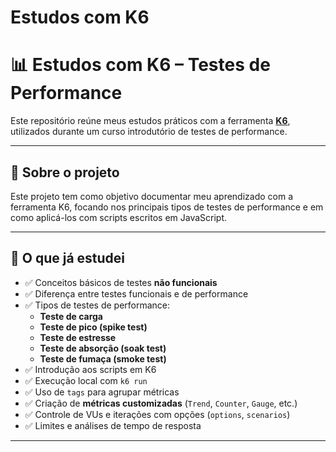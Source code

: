 # Estudos com K6
# 📊 Estudos com K6 – Testes de Performance

Este repositório reúne meus estudos práticos com a ferramenta **[K6](https://k6.io/)**, utilizados durante um curso introdutório de testes de performance.

---

## 🚀 Sobre o projeto

Este projeto tem como objetivo documentar meu aprendizado com a ferramenta K6, focando nos principais tipos de testes de performance e em como aplicá-los com scripts escritos em JavaScript.

---

## 🎯 O que já estudei

- ✅ Conceitos básicos de testes **não funcionais**
- ✅ Diferença entre testes funcionais e de performance
- ✅ Tipos de testes de performance:
  - **Teste de carga**
  - **Teste de pico (spike test)**
  - **Teste de estresse**
  - **Teste de absorção (soak test)**
  - **Teste de fumaça (smoke test)**
- ✅ Introdução aos scripts em K6
- ✅ Execução local com `k6 run`
- ✅ Uso de `tags` para agrupar métricas
- ✅ Criação de **métricas customizadas** (`Trend`, `Counter`, `Gauge`, etc.)
- ✅ Controle de VUs e iterações com opções (`options`, `scenarios`)
- ✅ Limites e análises de tempo de resposta

---
